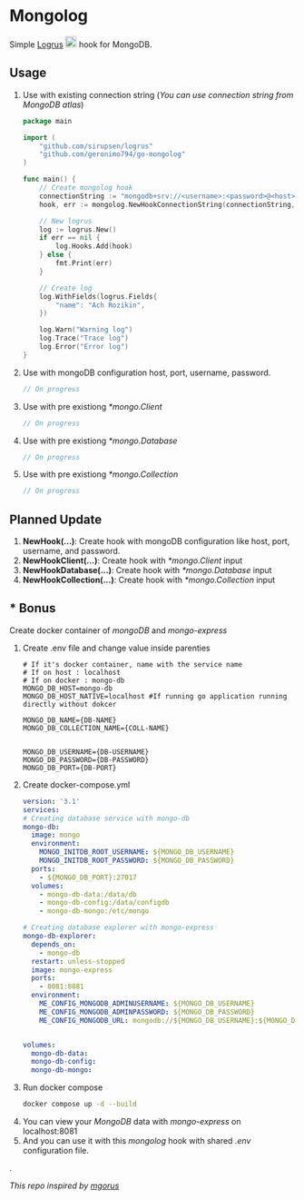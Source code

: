 # Mongolog
Simple [Logrus](https://github.com/sirupsen/logrus) <img src="http://i.imgur.com/hTeVwmJ.png" width="20" height="20" alt=":walrus:" class="emoji" title=":walrus:"/> hook for MongoDB.

## Usage
1. Use with existing connection string (*You can use connection string from MongoDB atlas*)
	```go
	package main

	import (
		"github.com/sirupsen/logrus"
		"github.com/geronimo794/go-mongolog"
	)

	func main() {
		// Create mongolog hook
		connectionString := "mongodb+srv://<username>:<password>@<host>/?retryWrites=true&w=majority"
		hook, err := mongolog.NewHookConnectionString(connectionString, db, coll)

		// New logrus
		log := logrus.New()
		if err == nil {
			log.Hooks.Add(hook)
		} else {
			fmt.Print(err)
		}

		// Create log
		log.WithFields(logrus.Fields{
			"name": "Ach Rozikin",
		})

		log.Warn("Warning log")
		log.Trace("Trace log")
		log.Error("Error log")
	}
	```
1. Use with mongoDB configuration host, port, username, password.
	```go
	// On progress
	```
1. Use with pre existiong _*mongo.Client_
	```go
	// On progress
	```
1. Use with pre existiong _*mongo.Database_
	```go
	// On progress
	```
1. Use with pre existiong _*mongo.Collection_
	```go
	// On progress
	```

## Planned Update
1. **NewHook(...)**: Create hook with mongoDB configuration like host, port, username, and password.
1. **NewHookClient(...)**: Create hook with _*mongo.Client_ input
1. **NewHookDatabase(...)**: Create hook with _*mongo.Database_ input
1. **NewHookCollection(...)**: Create hook with _*mongo.Collection_ input

## * Bonus
Create docker container of *mongoDB* and *mongo-express*
1. Create .env file and change value inside parenties
	```env
	# If it's docker container, name with the service name
	# If on host : localhost
	# If on docker : mongo-db
	MONGO_DB_HOST=mongo-db
	MONGO_DB_HOST_NATIVE=localhost #If running go application running directly without dokcer

	MONGO_DB_NAME={DB-NAME}
	MONGO_DB_COLLECTION_NAME={COLL-NAME}


	MONGO_DB_USERNAME={DB-USERNAME}
	MONGO_DB_PASSWORD={DB-PASSWORD}
	MONGO_DB_PORT={DB-PORT}
	```
1. Create docker-compose.yml
	```yml
	version: '3.1'
	services:
	# Creating database service with mongo-db
	mongo-db:
	  image: mongo
	  environment:
	    MONGO_INITDB_ROOT_USERNAME: ${MONGO_DB_USERNAME}
	    MONGO_INITDB_ROOT_PASSWORD: ${MONGO_DB_PASSWORD}
	  ports: 
	    - ${MONGO_DB_PORT}:27017
	  volumes:
	    - mongo-db-data:/data/db
	    - mongo-db-config:/data/configdb
	    - mongo-db-mongo:/etc/mongo

	# Creating database explorer with mongo-express
	mongo-db-explorer:
	  depends_on:
	    - mongo-db
	  restart: unless-stopped
	  image: mongo-express
	  ports:
	    - 8081:8081
	  environment:
	    ME_CONFIG_MONGODB_ADMINUSERNAME: ${MONGO_DB_USERNAME}
	    ME_CONFIG_MONGODB_ADMINPASSWORD: ${MONGO_DB_PASSWORD}
	    ME_CONFIG_MONGODB_URL: mongodb://${MONGO_DB_USERNAME}:${MONGO_DB_PASSWORD}@${MONGO_DB_HOST}:${MONGO_DB_PORT}/


	volumes:
	  mongo-db-data:
	  mongo-db-config:
	  mongo-db-mongo:

	```
1. Run docker compose
	```sh
	docker compose up -d --build
	```
1. You can view your *MongoDB* data with *mongo-express* on localhost:8081
1. And you can use it with this *mongolog* hook with shared *.env* configuration file.

.

_This repo inspired by [mgorus](https://github.com/weekface/mgorus)_


